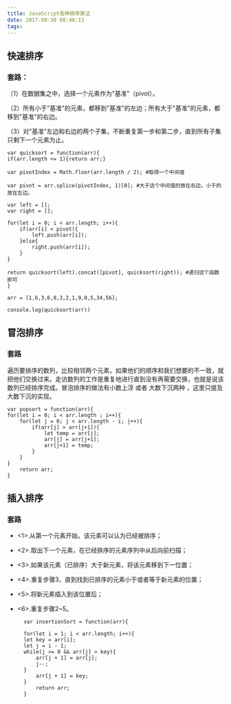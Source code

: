 ```yaml
---
title: JavaScript各种排序算法
date: 2017-09-30 08:48:13
tags:
---
```

## 快速排序

### 套路：

（1）在数据集之中，选择一个元素作为"基准"（pivot）。

（2）所有小于"基准"的元素，都移到"基准"的左边；所有大于"基准"的元素，都移到"基准"的右边。

（3）对"基准"左边和右边的两个子集，不断重复第一步和第二步，直到所有子集只剩下一个元素为止。


    var quicksort = function(arr){
	if(arr.length <= 1){return arr;}

	var pivotIndex = Math.floor(arr.length / 2); #取得一个中间值

	var pivot = arr.splice(pivotIndex, 1)[0]; #大于这个中间值的放在右边，小于的放在左边。

	var left = [];
	var right = [];

	for(let i = 0; i < arr.length; i++){
		if(arr[i] < pivot){
			left.push(arr[i]);
		}else{
			right.push(arr[i]);
		}
	}

	return quicksort(left).concat([pivot], quicksort(right)); #递归这个函数即可
	}

	arr = [1,6,3,6,8,3,2,1,9,0,5,34,56];

	console.log(quicksort(arr))

## 冒泡排序

### 套路 

遍历要排序的数列，比较相邻两个元素，如果他们的顺序和我们想要的不一致，就把他们交换过来。走访数列的工作是重复地进行直到没有再需要交换，也就是说该数列已经排序完成。冒泡排序的做法有小数上浮 或者 大数下沉两种 ，这里只提及大数下沉的实现。

    var popsort = function(arr){
	for(let i = 0; i < arr.length ; i++){
		for(let j = 0; j < arr.length - i; j++){
			if(arr[j] > arr[j+1]){
				let temp = arr[j];
				arr[j] = arr[j+1];
				arr[j+1] = temp;
			}
		}
	}
		return arr;
	}


## 插入排序

### 套路

* <1>.从第一个元素开始，该元素可以认为已经被排序；
* <2>.取出下一个元素，在已经排序的元素序列中从后向前扫描；
* <3>.如果该元素（已排序）大于新元素，将该元素移到下一位置；
* <4>.重复步骤3，直到找到已排序的元素小于或者等于新元素的位置；
* <5>.将新元素插入到该位置后；
* <6>.重复步骤2~5。

    	var insertionSort = function(arr){

		for(let i = 1; i < arr.length; i++){
		let key = arr[i];
		let j = i - 1;
		while(j >= 0 && arr[j] > key){
			arr[j + 1] = arr[j];
			j--;
		}
			arr[j + 1] = key;
		}
			return arr;
		}